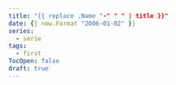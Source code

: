 ```yaml
---
title: "{{ replace .Name "-" " " | title }}"
date: {{ now.Format "2006-01-02" }}
series: 
  - serie
tags: 
  - first
TocOpen: false
draft: true
---
```


